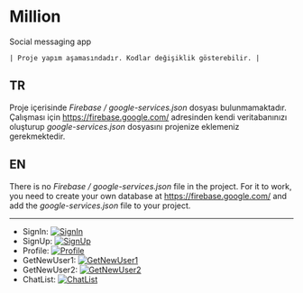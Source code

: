 
# Million
Social messaging app 

    | Proje yapım aşamasındadır. Kodlar değişiklik gösterebilir. |


## TR
Proje içerisinde *Firebase / google-services.json* dosyası bulunmamaktadır. 
Çalışması için https://firebase.google.com/ adresinden kendi veritabanınızı oluşturup *google-services.json* dosyasını projenize eklemeniz gerekmektedir.


## EN
There is no *Firebase / google-services.json* file in the project.
For it to work, you need to create your own database at https://firebase.google.com/ and add the *google-services.json* file to your project.

------------

- SignIn: [![SignIn](Million "SignIn")](https://user-images.githubusercontent.com/67011777/127228136-26d0d919-ef67-49c6-b060-7180af59926b.png "SignIn")
- SignUp: 
[![SignUp](Million "SignUp")](https://user-images.githubusercontent.com/67011777/127228145-1023f7d8-558e-4459-9f20-6631a4595b46.png "SignUp")
- Profile: [![Profile](Million "Profile")](https://user-images.githubusercontent.com/67011777/127227548-5397db44-d77c-4dd9-959d-8070dbe27095.png "Profile")
- GetNewUser1: [![GetNewUser1](Million "GetNewUser1")](https://user-images.githubusercontent.com/67011777/127228153-17f9c868-57a9-467a-9619-929ac0a6dcb3.png "GetNewUser1")
- GetNewUser2: [![GetNewUser2](Million "GetNewUser2")](https://user-images.githubusercontent.com/67011777/127227940-03713037-f909-4f81-948c-8369377aa4d2.png "GetNewUser2")
- ChatList: [![ChatList](Million "ChatList")](https://user-images.githubusercontent.com/67011777/127228966-4d979d70-01d6-4c4f-8e4a-d37b6591cf2d.png "ChatList")


